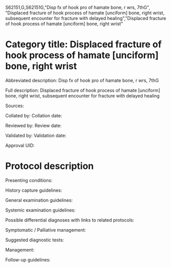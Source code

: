 S62151,G,S62151G,"Disp fx of hook pro of hamate bone, r wrs, 7thG", "Displaced fracture of hook process of hamate [unciform] bone, right wrist, subsequent encounter for fracture with delayed healing","Displaced fracture of hook process of hamate [unciform] bone, right wrist"
# Category title: Displaced fracture of hook process of hamate [unciform] bone, right wrist

Abbreviated description: Disp fx of hook pro of hamate bone, r wrs, 7thG

Full description: Displaced fracture of hook process of hamate [unciform] bone, right wrist, subsequent encounter for fracture with delayed healing

Sources:

Collated by:
Collation date:

Reviewed by:
Review date:

Validated by:
Validation date:

Approval UID:

# Protocol description

Presenting conditions:

History capture guidelines:

General examination guidelines:

Systemic examination guidelines:

Possible differential diagnoses with links to related protocols:

Symptomatic / Palliative management:

Suggested diagnostic tests:

Management:

Follow-up guidelines:

